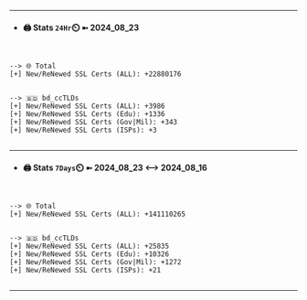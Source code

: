 

---
- #### 🖨️ **Stats** `24Hr`⏲️ ➼ 2024_08_23
```console


--> 🌐 Total
[+] New/ReNewed SSL Certs (ALL): +22880176


--> 🇧🇩 bd_ccTLDs
[+] New/ReNewed SSL Certs (ALL): +3986
[+] New/ReNewed SSL Certs (Edu): +1336
[+] New/ReNewed SSL Certs (Gov|Mil): +343
[+] New/ReNewed SSL Certs (ISPs): +3


```

---
- #### 🖨️ **Stats** `7Days`⏲️ ➼ 2024_08_23 <--> 2024_08_16
```console


--> 🌐 Total
[+] New/ReNewed SSL Certs (ALL): +141110265


--> 🇧🇩 bd_ccTLDs
[+] New/ReNewed SSL Certs (ALL): +25835
[+] New/ReNewed SSL Certs (Edu): +10326
[+] New/ReNewed SSL Certs (Gov|Mil): +1272
[+] New/ReNewed SSL Certs (ISPs): +21


```

---

